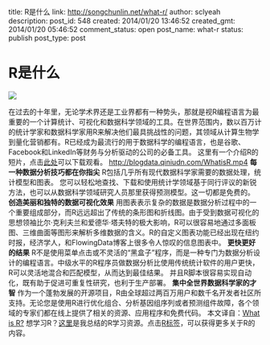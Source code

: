 title: R是什么
link: http://songchunlin.net/what-r/
author: sclyeah
description: 
post_id: 548
created: 2014/01/20 13:46:52
created_gmt: 2014/01/20 05:46:52
comment_status: open
post_name: what-r
status: publish
post_type: post

# R是什么

![](http://blogdata.qiniudn.com/R-Programming.png)

在过去的十年里，无论学术界还是工业界都有一种势头，那就是视R编程语言为最重要的一个计算统计、可视化和数据科学领域的工具。在世界范围内，数以百万计的统计学家和数据科学家用R来解决他们最具挑战性的问题，其领域从计算生物学到量化营销都有。R已经成为最流行的用于数据科学的编程语言，也是谷歌、Facebook和LinkedIn等财务与分析驱动的公司的必备工具。 这里有一个介绍R的短片，点击[此处](https://543613c91b01a277b666-141e96a15e6cd8e12667c9a1084b79e2.ssl.cf1.rackcdn.com/RevolutionAnalytics_WhatisR.zip)可以下载观看。 http://blogdata.qiniudn.com/WhatisR.mp4 **每一种数据分析技巧都在你指尖** R包括几乎所有现代数据科学家需要的数据处理，统计模型和图表。 您可以轻松地查找、下载和使用统计学领域基于同行评议的新锐方法，也可以从数据科学领域研究人员那里获得预测模型。这一切都是免费的。 **创造美丽和独特的数据可视化效果** 用图表表示复杂的数据是数据分析过程中的一个重要组成部分，而R远远超出了传统的条形图和折线图。由于受到数据可视化的思想领袖比尔·克利夫兰和爱德华·塔夫特的极大影响，R可以很容易地通过多面板图、三维曲面等图形来解析多维数据的含义。R的自定义图表功能已经出现在纽约时报，经济学人，和FlowingData博客上很多令人惊叹的信息图表中。 **更快更好的结果** R不是使用菜单点击或不灵活的“黑盒子”程序，而是一种专门为数据分析设计的编程语言。中级水平的R程序员做数据分析比使用传统统计软件的用户更快，R可以灵活地混合和匹配模型，从而达到最佳结果。 并且R脚本很容易实现自动化，既有助于促进可重复性研究，也利于生产部署。 **集中全世界数据科学家的才智** 作为一个蓬勃发展的开源项目，R由全球超过两百万用户和数千名开发者社区所支持。无论您是使用R进行优化组合、分析基因组序列或者预测组件故障，各个领域的专家们都在线上提供了相关的资源、应用程序和免费代码。 本文译自：[What is R?](http://www.revolutionanalytics.com/what-r) 想学习R？[这里](http://www.songchunlin.net/r-resources/)是我总结的R学习资源。点击[R标签](http://www.songchunlin.net/tag/r/)，可以获得更多关于R的内容。